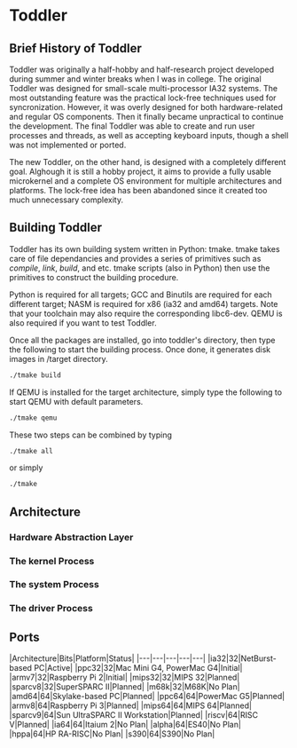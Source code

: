 # Toddler

## Brief History of Toddler

Toddler was originally a half-hobby and half-research project developed during summer and winter breaks when I was in college.
The original Toddler was designed for small-scale multi-processor IA32 systems.
The most outstanding feature was the practical lock-free techniques used for syncronization.
However, it was overly designed for both hardware-related and regular OS components.
Then it finally became unpractical to continue the development.
The final Toddler was able to create and run user processes and threads, as well as accepting keyboard inputs,
though a shell was not implemented or ported.

The new Toddler, on the other hand, is designed with a completely different goal.
Alghough it is still a hobby project, it aims to provide a fully usable microkernel and a complete OS environment for multiple architectures and platforms.
The lock-free idea has been abandoned since it created too much unnecessary complexity.

## Building Toddler

Toddler has its own building system written in Python: tmake. tmake takes care of file dependancies and provides a series of primitives such as _compile_, _link_, _build_, and etc. tmake scripts (also in Python) then use the primitives to construct the building procedure.

Python is required for all targets; GCC and Binutils are required for each different target; NASM is required for x86 (ia32 and amd64) targets. Note that your toolchain may also require the corresponding libc6-dev. QEMU is also required if you want to test Toddler.

Once all the packages are installed, go into toddler's directory, then type the following to start the building process. Once done, it generates disk images in /target directory.
```bash
./tmake build
```

If QEMU is installed for the target architecture, simply type the following to start QEMU with default parameters.
```bash
./tmake qemu
```

These two steps can be combined by typing
```bash
./tmake all
```
or simply
```bash
./tmake
```

## Architecture

### Hardware Abstraction Layer

### The kernel Process

### The system Process

### The driver Process


## Ports

|Architecture|Bits|Platform|Status|
|---|---|---|---|---|
|ia32|32|NetBurst-based PC|Active|
|ppc32|32|Mac Mini G4, PowerMac G4|Initial|
|armv7|32|Raspberry Pi 2|Initial|
|mips32|32|MIPS 32|Planned|
|sparcv8|32|SuperSPARC II|Planned|
|m68k|32|M68K|No Plan|
|amd64|64|Skylake-based PC|Planned|
|ppc64|64|PowerMac G5|Planned|
|armv8|64|Raspberry Pi 3|Planned|
|mips64|64|MIPS 64|Planned|
|sparcv9|64|Sun UltraSPARC II Workstation|Planned|
|riscv|64|RISC V|Planned|
|ia64|64|Itaium 2|No Plan|
|alpha|64|ES40|No Plan|
|hppa|64|HP RA-RISC|No Plan|
|s390|64|S390|No Plan|
